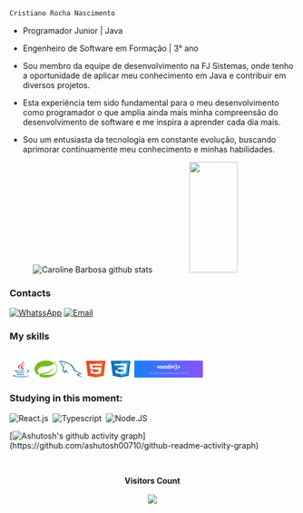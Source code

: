 ``` java
Cristiano Rocha Nascimento  
```
* Programador Junior | Java
* Engenheiro de Software em Formação | 3° ano
* Sou membro da equipe de desenvolvimento na FJ Sistemas, onde tenho a oportunidade de aplicar meu conhecimento em Java e contribuir em diversos projetos.
* Esta experiência tem sido fundamental para o meu desenvolvimento como programador o que amplia ainda mais minha compreensão do desenvolvimento de software e me inspira a aprender cada dia mais.

* Sou um entusiasta da tecnologia em constante evolução, buscando aprimorar continuamente meu conhecimento e minhas habilidades.

<div align="center">  
  <img width="50%" height="195px" src="https://github-readme-stats.vercel.app/api?username=cristianocrn&show_icons=true&count_private=true&hide_border=true&title_color=1EF7CD&icon_color=1EF7CD&text_color=c9d1d9&bg_color=0d1117" alt="Caroline Barbosa github stats" /> 
  <img width="41%" height="195px" src="https://github-readme-stats.vercel.app/api/top-langs/?username=cristianocrn&layout=compact&hide_border=true&title_color=1EF7CD&text_color=1EF7CD&bg_color=0d1117" />
</div>

### Contacts
[![WhatssApp](https://img.shields.io/badge/WhatsApp-25D366?style=for-the-badge&logo=whatsapp&logoColor=white)](https://wa.me/5518991165608)
[![Email](https://img.shields.io/badge/Gmail-D14836?style=for-the-badge&logo=gmail&logoColor=white)](https://https://web.whatsapp.com/)

### My skills

<div style= "display: inline_block"> <br/>
<img aling="center" alt="java"height="30" width="40" src="https://raw.githubusercontent.com/devicons/devicon/master/icons/java/java-original.svg"/>
<img aling="center" alt="spring-boot" height="30" width="40"  src="https://raw.githubusercontent.com/devicons/devicon/master/icons/spring/spring-original.svg"/>
<img aling="center" alt="mysql" height="30" width="40" src="https://raw.githubusercontent.com/devicons/devicon/master/icons/mysql/mysql-original.svg"/>
<img aling="center" alt="html5"height="30" width="40"  src="https://raw.githubusercontent.com/devicons/devicon/master/icons/html5/html5-original.svg"/>
<img aling="center" alt="css3" height="30" width="40" src="https://raw.githubusercontent.com/devicons/devicon/master/icons/css3/css3-original.svg"/>
<img aling="center" alt="vaadin" height="30" width=""  src="https://raw.githubusercontent.com/vaadin/.github/main/profile/vaadin-banner.svg"/>
</div>

### Studying in this moment:
![React.js](https://img.shields.io/badge/-React.js-0D1117?style=for-the-badge&logo=react&labelColor=0D1117)&nbsp;
![Typescript](https://img.shields.io/badge/-JavaScript-0D1117?style=for-the-badge&logo=javascript&labelColor=0D1117&textColor=0D1117)&nbsp;
![Node.JS](https://img.shields.io/badge/-Node.JS-0D1117?style=for-the-badge&logo=node.js&labelColor=0D1117&textColor=0D1117)&nbsp;

[![Ashutosh's github activity graph](https://github-readme-activity-graph.vercel.app/graph?username=cristianocrn&bg_color=121212&color=1ef7cd&line=1ef7cd&point=ffffff&area=true&hide_border=trueborder="1px")](https://github.com/ashutosh00710/github-readme-activity-graph)

<div align="center">
<br><p align="centre"><b>Visitors Count</b></p>  
<p align="center"><img align="center" src="https://profile-counter.glitch.me/{cristianocrn}/count.svg" /></p> 
<br>

